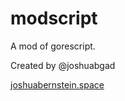 # modscript

A mod of gorescript.

Created by @joshuabgad

[joshuabernstein.space](joshuabernstein.space)
